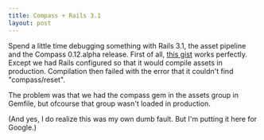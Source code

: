 ```yaml
---
title: Compass + Rails 3.1
layout: post
---
```


Spend a little time debugging something with Rails 3.1, the asset pipeline and
the Compass 0.12.alpha release. First of all, [this
gist](https://gist.github.com/1184843) works perfectly. Except we had Rails
configured so that it would compile assets in production.  Compilation then
failed with the error that it couldn't find "compass/reset".

The problem was that we had the compass gem in the assets group in Gemfile, but
ofcourse that group wasn't loaded in production.

(And yes, I do realize this was my own dumb fault. But I'm putting it here for
Google.)
